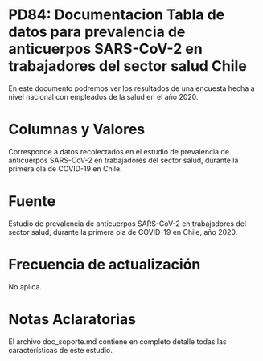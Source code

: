 # PD84: Documentacion Tabla de datos para prevalencia de anticuerpos SARS-CoV-2 en trabajadores del sector salud Chile
En este documento podremos ver los resultados de una encuesta hecha a nivel nacional con empleados de la salud en el año 2020.

# Columnas y Valores
Corresponde a datos recolectados en el estudio de prevalencia de anticuerpos SARS-CoV-2 en trabajadores del sector salud, durante la primera ola de COVID-19 en Chile.

# Fuente
Estudio de prevalencia de anticuerpos SARS-CoV-2 en trabajadores del sector salud, durante la primera ola de COVID-19 en Chile, año 2020.

# Frecuencia de actualización
No aplica.

# Notas Aclaratorias
El archivo doc_soporte.md contiene en completo detalle todas las características de este estudio.
